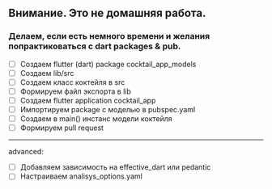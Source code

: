 
## Внимание. Это не домашняя работа. 

### Делаем, если есть немного времени и желания попрактиковаться с dart packages & pub.

- [ ] Создаем flutter (dart) package cocktail_app_models
- [ ] Создаем lib/src
- [ ] Создаем класс коктейля в src
- [ ] Формируем файл экспорта в lib
- [ ] Создаем flutter application cocktail_app
- [ ] Импортируем package с моделью в pubspec.yaml
- [ ] Создаем в main() инстанс модели коктейля
- [ ] Формируем pull request

---

advanced:

- [ ] Добавляем зависимость на effective_dart или pedantic
- [ ] Настраиваем analisys_options.yaml
